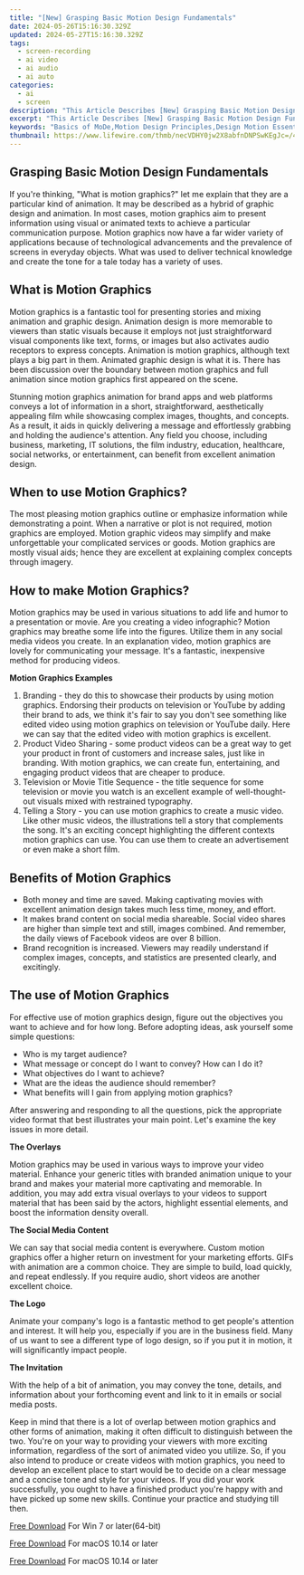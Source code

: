 ```yaml
---
title: "[New] Grasping Basic Motion Design Fundamentals"
date: 2024-05-26T15:16:30.329Z
updated: 2024-05-27T15:16:30.329Z
tags: 
  - screen-recording
  - ai video
  - ai audio
  - ai auto
categories: 
  - ai
  - screen
description: "This Article Describes [New] Grasping Basic Motion Design Fundamentals"
excerpt: "This Article Describes [New] Grasping Basic Motion Design Fundamentals"
keywords: "Basics of MoDe,Motion Design Principles,Design Motion Essentials,Foundational MoDe Concepts,MoDe Fundamentals Guide,Learning MoDe Basics,Core MoDe Techniques"
thumbnail: https://www.lifewire.com/thmb/necVDHY0jw2X8abfnDNPSwKEgJc=/400x300/filters:no_upscale():max_bytes(150000):strip_icc()/GettyImages-973902638-5c055ec346e0fb0001dfd9f1.jpg
---
```


## Grasping Basic Motion Design Fundamentals

If you're thinking, "What is motion graphics?" let me explain that they are a particular kind of animation. It may be described as a hybrid of graphic design and animation. In most cases, motion graphics aim to present information using visual or animated texts to achieve a particular communication purpose. Motion graphics now have a far wider variety of applications because of technological advancements and the prevalence of screens in everyday objects. What was used to deliver technical knowledge and create the tone for a tale today has a variety of uses.

## What is Motion Graphics

Motion graphics is a fantastic tool for presenting stories and mixing animation and graphic design. Animation design is more memorable to viewers than static visuals because it employs not just straightforward visual components like text, forms, or images but also activates audio receptors to express concepts. Animation is motion graphics, although text plays a big part in them. Animated graphic design is what it is. There has been discussion over the boundary between motion graphics and full animation since motion graphics first appeared on the scene.

Stunning motion graphics animation for brand apps and web platforms conveys a lot of information in a short, straightforward, aesthetically appealing film while showcasing complex images, thoughts, and concepts. As a result, it aids in quickly delivering a message and effortlessly grabbing and holding the audience's attention. Any field you choose, including business, marketing, IT solutions, the film industry, education, healthcare, social networks, or entertainment, can benefit from excellent animation design.

## When to use Motion Graphics?

The most pleasing motion graphics outline or emphasize information while demonstrating a point. When a narrative or plot is not required, motion graphics are employed. Motion graphic videos may simplify and make unforgettable your complicated services or goods. Motion graphics are mostly visual aids; hence they are excellent at explaining complex concepts through imagery.

## How to make Motion Graphics?

Motion graphics may be used in various situations to add life and humor to a presentation or movie. Are you creating a video infographic? Motion graphics may breathe some life into the figures. Utilize them in any social media videos you create. In an explanation video, motion graphics are lovely for communicating your message. It's a fantastic, inexpensive method for producing videos.

**Motion Graphics Examples**

1. Branding \- they do this to showcase their products by using motion graphics. Endorsing their products on television or YouTube by adding their brand to ads, we think it's fair to say you don't see something like edited video using motion graphics on television or YouTube daily. Here we can say that the edited video with motion graphics is excellent.
2. Product Video Sharing \- some product videos can be a great way to get your product in front of customers and increase sales, just like in branding. With motion graphics, we can create fun, entertaining, and engaging product videos that are cheaper to produce.
3. Television or Movie Title Sequence \- the title sequence for some television or movie you watch is an excellent example of well-thought-out visuals mixed with restrained typography.
4. Telling a Story \- you can use motion graphics to create a music video. Like other music videos, the illustrations tell a story that complements the song. It's an exciting concept highlighting the different contexts motion graphics can use. You can use them to create an advertisement or even make a short film.

## Benefits of Motion Graphics

* Both money and time are saved. Making captivating movies with excellent animation design takes much less time, money, and effort.
* It makes brand content on social media shareable. Social video shares are higher than simple text and still, images combined. And remember, the daily views of Facebook videos are over 8 billion.
* Brand recognition is increased. Viewers may readily understand if complex images, concepts, and statistics are presented clearly, and excitingly.

## The use of Motion Graphics

For effective use of motion graphics design, figure out the objectives you want to achieve and for how long. Before adopting ideas, ask yourself some simple questions:

* Who is my target audience?
* What message or concept do I want to convey? How can I do it?
* What objectives do I want to achieve?
* What are the ideas the audience should remember?
* What benefits will I gain from applying motion graphics?

After answering and responding to all the questions, pick the appropriate video format that best illustrates your main point. Let's examine the key issues in more detail.

**The Overlays**

Motion graphics may be used in various ways to improve your video material. Enhance your generic titles with branded animation unique to your brand and makes your material more captivating and memorable. In addition, you may add extra visual overlays to your videos to support material that has been said by the actors, highlight essential elements, and boost the information density overall.

**The Social Media Content**

We can say that social media content is everywhere. Custom motion graphics offer a higher return on investment for your marketing efforts. GIFs with animation are a common choice. They are simple to build, load quickly, and repeat endlessly. If you require audio, short videos are another excellent choice.

**The Logo**

Animate your company's logo is a fantastic method to get people's attention and interest. It will help you, especially if you are in the business field. Many of us want to see a different type of logo design, so if you put it in motion, it will significantly impact people.

**The Invitation**

With the help of a bit of animation, you may convey the tone, details, and information about your forthcoming event and link to it in emails or social media posts.

Keep in mind that there is a lot of overlap between motion graphics and other forms of animation, making it often difficult to distinguish between the two. You're on your way to providing your viewers with more exciting information, regardless of the sort of animated video you utilize. So, if you also intend to produce or create videos with motion graphics, you need to develop an excellent place to start would be to decide on a clear message and a concise tone and style for your videos. If you did your work successfully, you ought to have a finished product you're happy with and have picked up some new skills. Continue your practice and studying till then.

[Free Download](https://tools.techidaily.com/wondershare/filmora/download/) For Win 7 or later(64-bit)

[Free Download](https://tools.techidaily.com/wondershare/filmora/download/) For macOS 10.14 or later

[Free Download](https://tools.techidaily.com/wondershare/filmora/download/) For macOS 10.14 or later

<ins class="adsbygoogle"
     style="display:block"
     data-ad-format="autorelaxed"
     data-ad-client="ca-pub-7571918770474297"
     data-ad-slot="1223367746"></ins>

<ins class="adsbygoogle"
     style="display:block"
     data-ad-format="autorelaxed"
     data-ad-client="ca-pub-7571918770474297"
     data-ad-slot="1223367746"></ins>



<ins class="adsbygoogle"
     style="display:block"
     data-ad-client="ca-pub-7571918770474297"
     data-ad-slot="8358498916"
     data-ad-format="auto"
     data-full-width-responsive="true"></ins>




